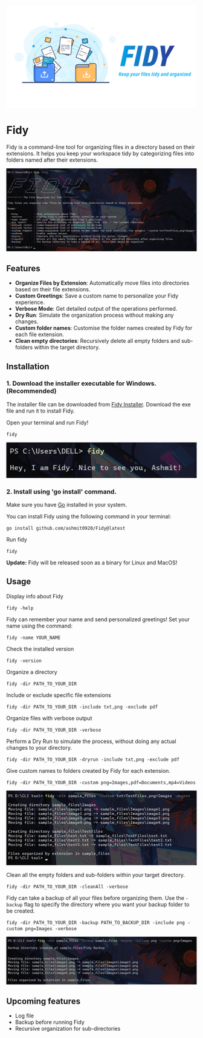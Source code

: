 ![Fidy](./assets/fidy.png)

# Fidy

Fidy is a command-line tool for organizing files in a directory based on their extensions. It helps you keep your workspace tidy by categorizing files into folders named after their extensions.

![help](./assets/help.png)

## Features

- **Organize Files by Extension**: Automatically move files into directories based on their file extensions.
- **Custom Greetings**: Save a custom name to personalize your Fidy experience.
- **Verbose Mode**: Get detailed output of the operations performed.
- **Dry Run**: Simulate the organization process without making any changes.
- **Custom folder names**: Customise the folder names created by Fidy for each file extension.
- **Clean empty directories**: Recursively delete all empty folders and sub-folders within the target directory.

## Installation

### 1. Download the installer executable for Windows. (Recommended)

The installer file can be downloaded from [Fidy Installer](./deployment/fidy_Installer.exe). Download the exe file and run it to install Fidy.

Open your terminal and run Fidy!
```
fidy
```
![run fidy](./assets/run%20fidy.png)

### 2. Install using 'go install' command.

Make sure you have [Go](https://go.dev/doc/install) installed in your system.

You can install Fidy using the following command in your terminal:
```
go install github.com/ashmit0920/Fidy@latest
```

Run fidy
```
fidy
```
**Update:** Fidy will be released soon as a binary for Linux and MacOS!

## Usage

Display info about Fidy
```
fidy -help
```

Fidy can remember your name and send personalized greetings! Set your name using the command:
```
fidy -name YOUR_NAME
```

Check the installed version
```
fidy -version
```

Organize a directory
```
fidy -dir PATH_TO_YOUR_DIR
```

Include or exclude specific file extensions
```
fidy -dir PATH_TO_YOUR_DIR -include txt,png -exclude pdf
```

Organize files with verbose output
```
fidy -dir PATH_TO_YOUR_DIR -verbose
```

Perform a Dry Run to simulate the process, without doing any actual changes to your directory.
```
fidy -dir PATH_TO_YOUR_DIR -dryrun -include txt,png -exclude pdf
```

Give custom names to folders created by Fidy for each extension.
```
fidy -dir PATH_TO_YOUR_DIR -custom png=Images,pdf=Documents,mp4=Videos
```
![custom flag](./assets/custom%20flag.png)

Clean all the empty folders and sub-folders within your target directory.
```
fidy -dir PATH_TO_YOUR_DIR -cleanAll -verbose
```

Fidy can take a backup of all your files before organizing them. Use the `-backup` flag to specify the directory where you want your backup folder to be created. 
```
fidy -dir PATH_TO_YOUR_DIR -backup PATH_TO_BACKUP_DIR -include png -custom png=Images -verbose
```
![backup flag](./assets/backup%20flag.png)

## Upcoming features

- Log file
- Backup before running Fidy
- Recursive organization for sub-directories